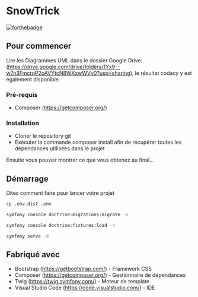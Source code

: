 # SnowTrick

[![forthebadge](http://forthebadge.com/images/badges/built-with-love.svg)](http://forthebadge.com)


## Pour commencer

Lire les Diagrammes UML dans le dossier Google Drive: (https://drive.google.com/drive/folders/1Yx9--w7n3FmcrqP2oAVYtcN8WKxwWVv0?usp=sharing), le résultat codacy y est également disponible.

### Pré-requis

- Composer (https://getcomposer.org/)

### Installation

- Cloner le repository git
- Exécuter la commande composer install afin de récupérer toutes les dépendances utilisées dans le projet

Ensuite vous pouvez montrer ce que vous obtenez au final...

## Démarrage

Dites comment faire pour lancer votre projet

```bash
cp .env.dist .env

symfony console doctrine:migrations:migrate -n

symfony console doctrine:fixtures:load -n 

symfony serve -d
```

## Fabriqué avec

* Bootstrap (https://getbootstrap.com/) - Framework CSS
* Composer (https://getcomposer.org/) - Gestionnaire de dépendances
* Twig (https://twig.symfony.com/) - Moteur de template
* Visual Studio Code (https://code.visualstudio.com/) - IDE




